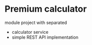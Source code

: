 # Premium calculator

module project with separated

- calculator service
- simple REST API implementation
